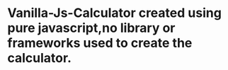 # Vanilla-Js-Calculator created using pure javascript,no library or frameworks used to create the calculator.
